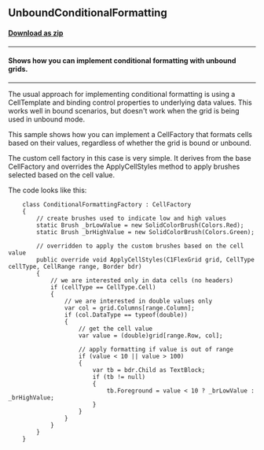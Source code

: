 ## UnboundConditionalFormatting
#### [Download as zip](https://downgit.github.io/#/home?url=https://github.com/GrapeCity/ComponentOne-WPF-Samples/tree/master/\NET_4.5.2\C1.WPF.FlexGrid\CS\UnboundConditionalformatting)
____
#### Shows how you can implement conditional formatting with unbound grids.
____
The usual approach for implementing conditional formatting is using a CellTemplate and
binding control properties to underlying data values. This works well in bound scenarios,
but doesn't work when the grid is being used in unbound mode.

This sample shows how you can implement a CellFactory that formats cells based on their
values, regardless of whether the grid is bound or unbound.

The custom cell factory in this case is very simple. It derives from the base CellFactory
and overrides the ApplyCellStyles method to apply brushes selected based on the cell 
value. 

The code looks like this:

```
    class ConditionalFormattingFactory : CellFactory
    {
        // create brushes used to indicate low and high values
        static Brush _brLowValue = new SolidColorBrush(Colors.Red);
        static Brush _brHighValue = new SolidColorBrush(Colors.Green);

        // overridden to apply the custom brushes based on the cell value
        public override void ApplyCellStyles(C1FlexGrid grid, CellType cellType, CellRange range, Border bdr)
        {
            // we are interested only in data cells (no headers)
            if (cellType == CellType.Cell)
            {
                // we are interested in double values only
                var col = grid.Columns[range.Column];
                if (col.DataType == typeof(double))
                {
                    // get the cell value
                    var value = (double)grid[range.Row, col];

                    // apply formatting if value is out of range
                    if (value < 10 || value > 100)
                    {
                        var tb = bdr.Child as TextBlock;
                        if (tb != null)
                        {
                            tb.Foreground = value < 10 ? _brLowValue : _brHighValue;
                        }
                    }
                }
            }
        }
    }
```
